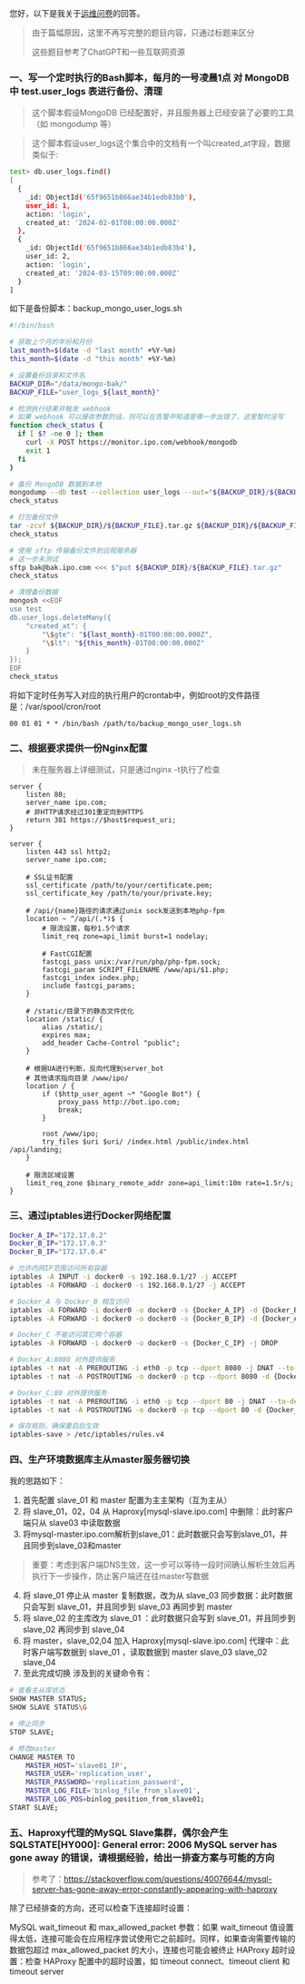 您好，以下是我关于[运维问卷](https://github.com/housesigma/hr-interview/blob/main/DevOps.md)的回答。
> 由于篇幅原因，这里不再写完整的题目内容，只通过标题来区分
>
> 这些题目参考了ChatGPT和一些互联网资源

### 一、写一个定时执行的Bash脚本，每月的一号凌晨1点 对 MongoDB 中 test.user_logs 表进行备份、清理
> 这个脚本假设MongoDB 已经配置好，并且服务器上已经安装了必要的工具（如 mongodump 等）

> 这个脚本假设user_logs这个集合中的文档有一个叫created_at字段，数据类似于:
```bash
test> db.user_logs.find()
[
  {
    _id: ObjectId('65f9651b866ae34b1edb83b0'),
    user_id: 1,
    action: 'login',
    created_at: '2024-02-01T08:00:00.000Z'
  },
  {
    _id: ObjectId('65f9651b866ae34b1edb83b4'),
    user_id: 2,
    action: 'login',
    created_at: '2024-03-15T09:00:00.000Z'
  }
]
```
如下是备份脚本：backup_mongo_user_logs.sh
```bash
#!/bin/bash

# 获取上个月的年份和月份
last_month=$(date -d "last month" +%Y-%m)
this_month=$(date -d "this month" +%Y-%m)

# 设置备份目录和文件名
BACKUP_DIR="/data/mongo-bak/"
BACKUP_FILE="user_logs_${last_month}"

# 检测执行结果并触发 webhook
# 如果 webhook 可以接收参数的话，则可以在告警中知道是哪一步出错了，这里暂时没写
function check_status {
  if [ $? -ne 0 ]; then
    curl -X POST https://monitor.ipo.com/webhook/mongodb
    exit 1
  fi
}

# 备份 MongoDB 数据到本地
mongodump --db test --collection user_logs --out="${BACKUP_DIR}/${BACKUP_FILE}" --query "{ \"created_at\": { \"\$gte\": \"${last_month}-01T00:00:00.000Z\", \"\$lt\": \"${this_month}-01T00:00:00.000Z\" } }"
check_status

# 打包备份文件
tar -zcvf ${BACKUP_DIR}/${BACKUP_FILE}.tar.gz ${BACKUP_DIR}/${BACKUP_FILE}
check_status

# 使用 sftp 传输备份文件到远程服务器
# 这一步未测试
sftp bak@bak.ipo.com <<< $"put ${BACKUP_DIR}/${BACKUP_FILE}.tar.gz"
check_status

# 清理备份数据
mongosh <<EOF
use test
db.user_logs.deleteMany({
    "created_at": {
        "\$gte": "${last_month}-01T00:00:00.000Z",
        "\$lt": "${this_month}-01T00:00:00.000Z"
    }
});
EOF
check_status
```
将如下定时任务写入对应的执行用户的crontab中，例如root的文件路径是：/var/spool/cron/root
```
00 01 01 * * /bin/bash /path/to/backup_mongo_user_logs.sh
```

### 二、根据要求提供一份Nginx配置
> 未在服务器上详细测试，只是通过nginx -t执行了检查
```nginx
server {
    listen 80;
    server_name ipo.com;
    # 非HTTP请求经过301重定向到HTTPS
    return 301 https://$host$request_uri;
}

server {
    listen 443 ssl http2;
    server_name ipo.com;

    # SSL证书配置
    ssl_certificate /path/to/your/certificate.pem;
    ssl_certificate_key /path/to/your/private.key;

    # /api/{name}路径的请求通过unix sock发送到本地php-fpm
    location ~ ^/api/(.*)$ {
        # 限流设置，每秒1.5个请求
        limit_req zone=api_limit burst=1 nodelay;

        # FastCGI配置
        fastcgi_pass unix:/var/run/php/php-fpm.sock;
        fastcgi_param SCRIPT_FILENAME /www/api/$1.php;
        fastcgi_index index.php;
        include fastcgi_params;
    }

    # /static/目录下的静态文件优化
    location /static/ {
        alias /static/;
        expires max;
        add_header Cache-Control "public";
    }

    # 根据UA进行判断，反向代理到server_bot
    # 其他请求指向目录 /www/ipo/
    location / {
        if ($http_user_agent ~* "Google Bot") {
            proxy_pass http://bot.ipo.com;
            break;
        }

        root /www/ipo;
        try_files $uri $uri/ /index.html /public/index.html /api/landing;
    }

    # 限流区域设置
    limit_req_zone $binary_remote_addr zone=api_limit:10m rate=1.5r/s;
}
```
### 三、通过iptables进行Docker网络配置
```bash
Docker_A_IP="172.17.0.2"
Docker_B_IP="172.17.0.3"
Docker_B_IP="172.17.0.4"

# 允许内网IP范围访问所有容器
iptables -A INPUT -i docker0 -s 192.168.0.1/27 -j ACCEPT
iptables -A FORWARD -i docker0 -s 192.168.0.1/27 -j ACCEPT

# Docker_A 与 Docker_B 相互访问
iptables -A FORWARD -i docker0 -o docker0 -s {Docker_A_IP} -d {Docker_B_IP} -j ACCEPT
iptables -A FORWARD -i docker0 -o docker0 -s {Docker_B_IP} -d {Docker_A_IP} -j ACCEPT

# Docker_C 不能访问其它两个容器
iptables -A FORWARD -i docker0 -o docker0 -s {Docker_C_IP} -j DROP

# Docker_A:8080 对外提供服务
iptables -t nat -A PREROUTING -i eth0 -p tcp --dport 8080 -j DNAT --to-destination {Docker_A_IP}:8080
iptables -t nat -A POSTROUTING -o docker0 -p tcp --dport 8080 -d {Docker_A_IP} -j SNAT --to-source {Docker_A_IP}

# Docker_C:80 对外提供服务
iptables -t nat -A PREROUTING -i eth0 -p tcp --dport 80 -j DNAT --to-destination {Docker_C_IP}:80
iptables -t nat -A POSTROUTING -o docker0 -p tcp --dport 80 -d {Docker_C_IP} -j SNAT --to-source {Docker_C_IP}

# 保存规则，确保重启后生效
iptables-save > /etc/iptables/rules.v4
```

### 四、生产环境数据库主从master服务器切换
我的思路如下：
1. 首先配置 slave_01 和 master 配置为主主架构（互为主从）
2. 将 slave_01，02，04 从 Haproxy[mysql-slave.ipo.com] 中删除：此时客户端只从 slave03 中读取数据
3. 将mysql-master.ipo.com解析到slave_01：此时数据只会写到slave_01，并且同步到slave_03和master

> 重要：考虑到客户端DNS生效，这一步可以等待一段时间确认解析生效后再执行下一步操作，防止客户端还在往master写数据

4. 将 slave_01 停止从 master 复制数据，改为从 slave_03 同步数据：此时数据只会写到 slave_01，并且同步到 slave_03 再同步到 master
5. 将 slave_02 的主库改为 slave_01 ：此时数据只会写到 slave_01，并且同步到 slave_02 再同步到 slave_04
6. 将 master，slave_02,04 加入 Haproxy[mysql-slave.ipo.com] 代理中：此时客户端写数据到 slave_01 ，读取数据到 master slave_03 slave_02 slave_04
7. 至此完成切换
涉及到的关键命令有：
```bash
# 查看主从库状态
SHOW MASTER STATUS;
SHOW SLAVE STATUS\G

# 停止同步
STOP SLAVE;

# 修改master
CHANGE MASTER TO
    MASTER_HOST='slave01_IP',
    MASTER_USER='replication_user',
    MASTER_PASSWORD='replication_password',
    MASTER_LOG_FILE='binlog_file_from_slave01',
    MASTER_LOG_POS=binlog_position_from_slave01;
START SLAVE;
```


### 五、Haproxy代理的MySQL Slave集群，偶尔会产生 SQLSTATE[HY000]: General error: 2006 MySQL server has gone away 的错误，请根据经验，给出一排查方案与可能的方向
> 参考了：https://stackoverflow.com/questions/40076644/mysql-server-has-gone-away-error-constantly-appearing-with-haproxy

除了已经排查的方向，还可以检查下连接超时设置：

MySQL wait_timeout 和 max_allowed_packet 参数：如果 wait_timeout 值设置得太低，连接可能会在应用程序尝试使用它之前超时。同样，如果查询需要传输的数据包超过 max_allowed_packet 的大小，连接也可能会被终止
HAProxy 超时设置：检查 HAProxy 配置中的超时设置，如 timeout connect、timeout client 和 timeout server
